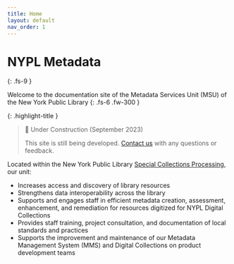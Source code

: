```yaml
---
title: Home
layout: default
nav_order: 1
---
```


# NYPL Metadata
{: .fs-9 }

Welcome to the documentation site of the Metadata Services Unit (MSU) of the New York Public Library
{: .fs-6 .fw-300 }

{: .highlight-title }
> 🚧 Under Construction (September 2023)
>
> This site is still being developed. [Contact us](/metadata-documentation/contact/) with any questions or feedback.

Located within the New York Public Library [Special Collections Processing](https://sites.google.com/nypl.org/specialcollections/special-collections-processing), our unit:
- Increases access and discovery of library resources
- Strengthens data interoperability across the library
- Supports and engages staff in efficient metadata creation, assessment, enhancement, and remediation for resources digitized for NYPL Digital Collections
- Provides staff training, project consultation, and documentation of local standards and practices
- Supports the improvement and maintenance of our Metadata Management System (MMS) and Digital Collections on product development teams

<!-- ---

On this site, you will find…

#### Quick Links
TK -->
